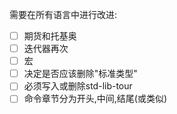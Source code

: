 需要在所有语言中进行改进:

-   [ ] 期货和托基奥
-   [ ] 迭代器再次
-   [ ] 宏
-   [ ] 决定是否应该删除"标准类型"
-   [ ] 必须写入或删除std-lib-tour
-   [ ] 命令章节分为开头,中间,结尾(或类似)
